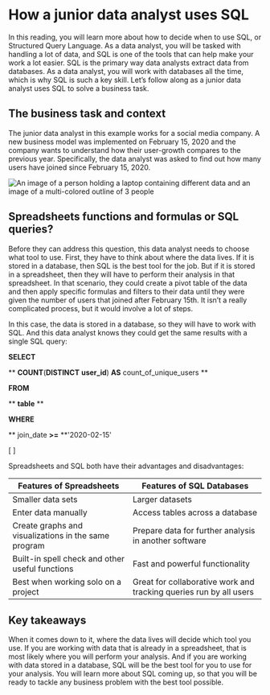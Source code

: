 # How a junior data analyst uses SQL

In this reading, you will learn more about how to decide when to use SQL, or Structured Query Language. As a data analyst, you will be tasked with handling a lot of data, and SQL is one of the tools that can help make your work a lot easier. SQL is the primary way data analysts extract data from databases. As a data analyst, you will work with databases all the time, which is why SQL is such a key skill. Let’s follow along as a junior data analyst uses SQL to solve a business task.

## The business task and context

The junior data analyst in this example works for a social media company. A new business model was implemented on February 15, 2020 and the company wants to understand how their user-growth compares to the previous year. Specifically, the data analyst was asked to find out how many users have joined since February 15, 2020.

![An image of a person holding a laptop containing different data and an image of a multi-colored outline of 3 people](https://d3c33hcgiwev3.cloudfront.net/imageAssetProxy.v1/IJOWRlghSYqTlkZYITmK_g_c746d43c945e428b961aa296713a0c93_Screen-Shot-2021-01-25-at-1.45.29-PM.png?expiry=1720569600000&hmac=lXCt_SOVgJ69_eyYa0Kl57Qh6OPfbQKH4YYlDsZlvAs)

## Spreadsheets functions and formulas or SQL queries?

Before they can address this question, this data analyst needs to choose what tool to use. First, they have to think about where the data lives. If it is stored in a database, then SQL is the best tool for the job. But if it is stored in a spreadsheet, then they will have to perform their analysis in that spreadsheet. In that scenario, they could create a pivot table of the data and then apply specific formulas and filters to their data until they were given the number of users that joined after February 15th. It isn’t a really complicated process, but it would involve a lot of steps.

In this case, the data is stored in a database, so they will have to work with SQL. And this data analyst knows they could get the same results with a single SQL query:

**SELECT**

**    **COUNT**(**DISTINCT** **user_id**) **AS** count_of_unique_users **

**FROM**

**    **table** **

**WHERE**

**    join_date **>=** **'2020-02-15'

[ ]

Spreadsheets and SQL both have their advantages and disadvantages:

| **Features of Spreadsheets**                   | **Features of SQL Databases**                                |
| ---------------------------------------------------- | ------------------------------------------------------------------ |
| Smaller data sets                                    | Larger datasets                                                    |
| Enter data manually                                  | Access tables across a database                                    |
| Create graphs and visualizations in the same program | Prepare data for further analysis in another software              |
| Built-in spell check and other useful functions      | Fast and powerful functionality                                    |
| Best when working solo on a project                  | Great for collaborative work and tracking queries run by all users |

## Key takeaways

When it comes down to it, where the data lives will decide which tool you use. If you are working with data that is already in a spreadsheet, that is most likely where you will perform your analysis. And if you are working with data stored in a database, SQL will be the best tool for you to use for your analysis. You will learn more about SQL coming up, so that you will be ready to tackle any business problem with the best tool possible.
